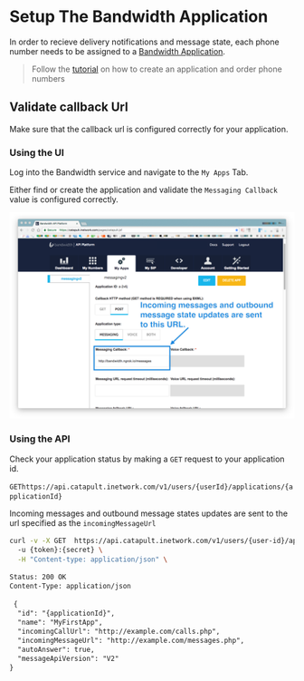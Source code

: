 # Setup The Bandwidth Application

In order to recieve delivery notifications and message state, each phone number needs to be assigned to a [Bandwidth Application](http://dev.bandwidth.com/ap-docs/methods/applications/applications.html).

> Follow the [tutorial](http://dev.bandwidth.com/howto/incomingCallandMessaging.html) on how to create an application and order phone numbers

## Validate callback Url
Make sure that the callback url is configured correctly for your application.

### Using the UI
Log into the Bandwidth service and navigate to the `My Apps` Tab.

Either find or create the application and validate the `Messaging Callback` value is configured correctly.

![Visual](images/visual_app_url.png)

### Using the API

Check your application status by making a <code class="get">GET</code> request to your application id.

<code class="get">GET</code>`https://api.catapult.inetwork.com/v1/users/{userId}/applications/{applicationId}`

Incoming messages and outbound message states updates are sent to the url specified as the `incomingMessageUrl`

```bash
curl -v -X GET  https://api.catapult.inetwork.com/v1/users/{user-id}/applications/{applicationId}
  -u {token}:{secret} \
  -H "Content-type: application/json" \
 ```

```http
Status: 200 OK
Content-Type: application/json

 {
  "id": "{applicationId}",
  "name": "MyFirstApp",
  "incomingCallUrl": "http://example.com/calls.php",
  "incomingMessageUrl": "http://example.com/messages.php",
  "autoAnswer": true,
  "messageApiVersion": "V2"
}
```

